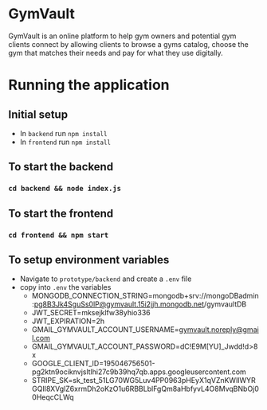 # GymVault

GymVault is an online platform to help gym owners and potential gym clients connect by allowing clients to browse a gyms catalog, choose the gym that matches their needs and pay for what they use digitally.

# Running the application

## Initial setup

- In `backend` run `npm install`
- In `frontend` run `npm install`

## To start the backend

### `cd backend && node index.js`

## To start the frontend

### `cd frontend && npm start`

## To setup environment variables

- Navigate to `prototype/backend` and create a `.env` file
- copy into `.env` the variables
    * MONGODB_CONNECTION_STRING=mongodb+srv://mongoDBadmin:pg8B3Jk4SguSs0lP@gymvault.15i2jjh.mongodb.net/gymvaultDB
    * JWT_SECRET=mksejklfw38yhio336
    * JWT_EXPIRATION=2h
    * GMAIL_GYMVAULT_ACCOUNT_USERNAME=gymvault.noreply@gmail.com
    * GMAIL_GYMVAULT_ACCOUNT_PASSWORD=dC!E9M[YU]_Jwdd!d>8x
    * GOOGLE_CLIENT_ID=195046756501-pg2ktn9ociknvjsltlhi27c9b39hq7qb.apps.googleusercontent.com
    * STRIPE_SK=sk_test_51LG70WG5Luv4PP0963pHEyX1qVZnKWlIWYRGQIl8XVglZ6xrmDh2oKzO1u6RBBLblFgQm8aHbfyvL4O8MvqBNbOj00HeqcCLWq
